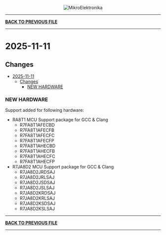 <p align="center">
  <img src="http://www.mikroe.com/img/designs/beta/logo_small.png?raw=true" alt="MikroElektronika"/>
</p>

---

**[BACK TO PREVIOUS FILE](../changelog.md)**

---

# 2025-11-11

## Changes

- [2025-11-11](#2025-11-11)
  - [Changes](#changes)
    - [NEW HARDWARE](#new-hardware)

### NEW HARDWARE

Support added for following hardware:

+ RA8T1 MCU Support package for GCC & Clang
  + R7FA8T1AFECBD
  + R7FA8T1AFECFB
  + R7FA8T1AFECFC
  + R7FA8T1AFECFP
  + R7FA8T1AHECBD
  + R7FA8T1AHECFB
  + R7FA8T1AHECFC
  + R7FA8T1AHECFP
+ R7JA8D2 MCU Support package for GCC & Clang
  + R7JA8D2JRDSAJ
  + R7JA8D2JRLSAJ
  + R7JA8D2JSDSAJ
  + R7JA8D2JSLSAJ
  + R7JA8D2KRDSAJ
  + R7JA8D2KRLSAJ
  + R7JA8D2KSDSAJ
  + R7JA8D2KSLSAJ

---

**[BACK TO PREVIOUS FILE](../changelog.md)**

---

